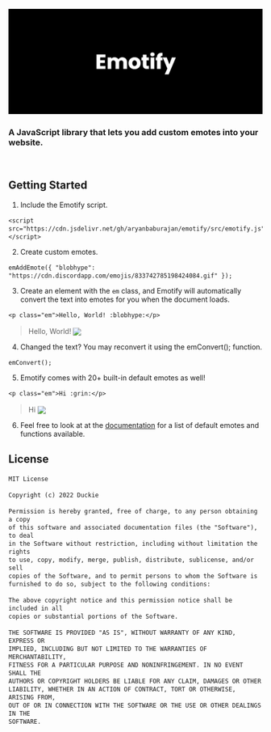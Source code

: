 ![banner](./img/banner.png)
<h3>
  A JavaScript library that lets you add custom emotes into your website.
</h3>
<br>

## Getting Started

1. Include the Emotify script.
```
<script src="https://cdn.jsdelivr.net/gh/aryanbaburajan/emotify/src/emotify.js"></script>
```

2. Create custom emotes.
```
emAddEmote({ "blobhype": "https://cdn.discordapp.com/emojis/833742785198424084.gif" });
```

3. Create an element with the `em` class, and Emotify will automatically convert the text into emotes for you when the document loads.
```
<p class="em">Hello, World! :blobhype:</p>
```
> Hello, World! <img class="em" src="https://cdn.discordapp.com/emojis/833742785198424084.gif" style="transform: translateY(0.25em);" height="18">

4. Changed the text? You may reconvert it using the emConvert(); function.
```
emConvert();
```

5. Emotify comes with 20+ built-in default emotes as well!
```
<p class="em">Hi :grin:</p>
```
> Hi  <img class="em" src="https://cdn-icons-png.flaticon.com/512/742/742751.png" style="transform: translateY(0.25em);" height="18">

6. Feel free to look at at the [documentation](https://aryanbaburajan.github.io/Emotify/docs) for a list of default emotes and functions available.

## License
```
MIT License

Copyright (c) 2022 Duckie

Permission is hereby granted, free of charge, to any person obtaining a copy
of this software and associated documentation files (the "Software"), to deal
in the Software without restriction, including without limitation the rights
to use, copy, modify, merge, publish, distribute, sublicense, and/or sell
copies of the Software, and to permit persons to whom the Software is
furnished to do so, subject to the following conditions:

The above copyright notice and this permission notice shall be included in all
copies or substantial portions of the Software.

THE SOFTWARE IS PROVIDED "AS IS", WITHOUT WARRANTY OF ANY KIND, EXPRESS OR
IMPLIED, INCLUDING BUT NOT LIMITED TO THE WARRANTIES OF MERCHANTABILITY,
FITNESS FOR A PARTICULAR PURPOSE AND NONINFRINGEMENT. IN NO EVENT SHALL THE
AUTHORS OR COPYRIGHT HOLDERS BE LIABLE FOR ANY CLAIM, DAMAGES OR OTHER
LIABILITY, WHETHER IN AN ACTION OF CONTRACT, TORT OR OTHERWISE, ARISING FROM,
OUT OF OR IN CONNECTION WITH THE SOFTWARE OR THE USE OR OTHER DEALINGS IN THE
SOFTWARE.
```